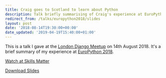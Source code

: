```yaml
---
title: Craig goes to Scotland to learn about Python
description: Talk briefly summarising of Craig's experience at EuroPython 2018, given at the London Django Meetup Group on August 14 2018.
redirect_from: /talks/europython2018/slides
layout: post
date: '2018-08-14T19:30:00+00:00'
date_updated: '2019-04-19T15:40:00+01:00'
---
```


This is a talk I gave at the [London Django Meetup](https://www.djangolondon.com) on 14th August 2018. It's a brief summary of my experience at [EuroPython 2018](https://ep2018.europython.eu/en/).

[Watch at Skills Matter](https://skillsmatter.com/skillscasts/12646-craig-goes-to-scotland-to-learn-about-python)

[Download Slides](/talks/europython2018/slides.pdf)
